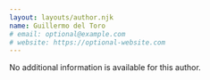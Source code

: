 ```yaml
---
layout: layouts/author.njk
name: Guillermo del Toro
# email: optional@example.com
# website: https://optional-website.com
---
```

No additional information is available for this author.

